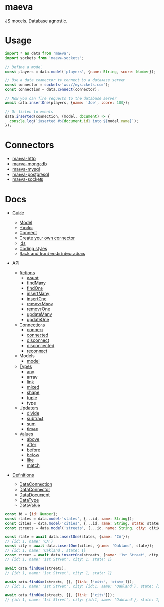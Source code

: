 maeva
===

JS models. Database agnostic.

# Usage

```js
import * as data from 'maeva';
import sockets from 'maeva-sockets';

// Define a model
const players = data.model('players', {name: String, score: Number});

// Use a data connector to connect to a database server
const connector = sockets('ws://mysockets.com');
const connection = data.connect(connector);

// Now you can fire requests to the database server
await data.insertOne(players, {name: 'Joe', score: 100});

// Or listen to events
data.inserted(connection, (model, document) => {
  console.log(`inserted #${document.id} into ${model.name}`);
});
```

# Connectors

- [maeva-http](https://npmjs.org/packages/maeva-http)
- [maeva-mongodb](https://npmjs.org/packages/maeva-mongodb)
- [maeva-mysql](https://npmjs.org/packages/maeva-mysql)
- [maeva-postgresql](https://npmjs.org/packages/maeva-postgresql)
- [maeva-sockets](https://npmjs.org/packages/maeva-sockets)

# Docs

- [Guide](doc/guides/)
  - [Model](doc/guides/Model.md)
  - [Hooks](doc/guides/Hooks.md)
  - [Connect](doc/guides/Connect.md)
  - [Create your own connector](doc/guides/Create%20your%20own%20connector.md)
  - [Ids](doc/guides/Ids.md)
  - [Coding styles](doc/guides/Coding%20styles.md)
  - [Back and front ends integrations](doc/guides/Back%20and%20front%20ends%20integrations.md)
- API
  - [Actions](./doc/actions)
    - [count](./doc/actions/Count.md)
    - [findMany](./doc/actions/FindMany.md)
    - [findOne](./doc/actions/FindOne.md)
    - [insertMany](./doc/actions/InsertMany.md)
    - [insertOne](./doc/actions/InsertOne.md)
    - [removeMany](./doc/actions/RemoveMany.md)
    - [removeOne](./doc/actions/RemoveOne.md)
    - [updateMany](./doc/actions/UpdateMany.md)
    - [updateOne](./doc/actions/UpdateOne.md)
  - [Connections](./doc/connections)
    - [connect](./doc/connections/Connect.md)
    - [connected](./doc/connections/Connected.md)
    - [disconnect](./doc/connections/Disconnect.md)
    - [disconnected](./doc/connections/Disconnected.md)
    - [reconnect](./doc/connections/Reconnect.md)
  - Models
    - [model](./doc/guides/Model.md)
  - [Types](./doc/types)
    - [any](./doc/types/Any.md)
    - [array](./doc/types/Array.md)
    - [link](./doc/types/Link.md)
    - [mixed](./doc/types/Mixed.md)
    - [shape](./doc/types/Shape.md)
    - [tuple](./doc/types/Tuple.md)
    - [type](./doc/types/Type.md)
  - [Updaters](./doc/updaters)
    - [divide](./doc/updaters/Divide.md)
    - [subtract](./doc/updaters/Subtract.md)
    - [sum](./doc/updaters/Sum.md)
    - [times](./doc/updaters/Times.md)
  - [Values](./doc/values)
    - [above](./doc/values/Above.md)
    - [after](./doc/values/After.md)
    - [before](./doc/values/Before.md)
    - [below](./doc/values/Below.md)
    - [like](./doc/values/Like.md)
    - [match](./doc/values/Match.md)

- [Definitions](./doc/definitions)
  - [DataConnection](./doc/definitions/DataConnection.md)
  - [DataConnector](./doc/definitions/DataConnector.md)
  - [DataDocument](./doc/definitions/DataDocument.md)
  - [DataType](./doc/definitions/DataType.md)
  - [DataValue](./doc/definitions/DataValue.md)

```javascript
const id = {id: Number};
const states = data.model('states', {...id, name: String});
const cities = data.model('cities', {...id, name: String, state: states});
const streets = data.model('streets', {...id, name: String, city: cities, state: states});

const state = await data.insertOne(states, {name: 'CA'});
// {id: 1, name: 'CA'}
const city = await data.insertOne(cities, {name: 'Oakland', state});
// {id: 1, name: 'Oakland', state: 1}
const street = await data.insertOne(streets, {name: '1st Street', city, state});
// {id: 1, name: '1st Street', city: 1, state: 1}

await data.findOne(streets);
// {id: 1, name: '1st Street', city: 1, state: 1}

await data.findOne(streets, {}, {link: ['city', 'state']});
// {id: 1, name: '1st Street', city: {id:1, name: 'Oakland'}, state: {id: 1, name: 'CA'}}

await data.findOne(streets, {}, {link: ['city']});
// {id: 1, name: '1st Street', city: {id:1, name: 'Oakland'}, state: 1}
```
